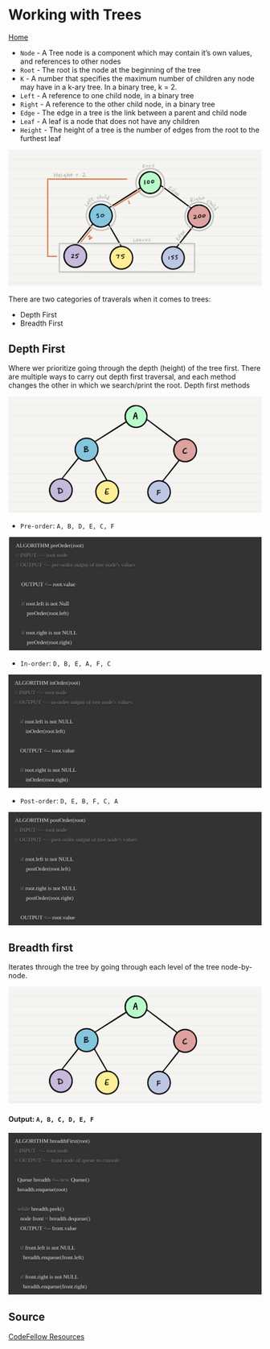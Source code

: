 # Working with Trees
[Home](../Readme.md)

- `Node` - A Tree node is a component which may contain it’s own values, and references to other nodes
- `Root` - The root is the node at the beginning of the tree
- `K` - A number that specifies the maximum number of children any node may have in a k-ary tree. In a binary tree, k = 2.
- `Left` - A reference to one child node, in a binary tree
- `Right` - A reference to the other child node, in a binary tree
- `Edge` - The edge in a tree is the link between a parent and child node
- `Leaf` - A leaf is a node that does not have any children
- `Height` - The height of a tree is the number of edges from the root to the furthest leaf

![Trees1](../img/BinaryTrees/trees1.png)

There are two categories of traverals when it comes to trees:

- Depth First
- Breadth First

## Depth First 
Where wer prioritize going through the depth (height) of the tree first. There are multiple ways to carry out depth first traversal, and each method changes the other in which we search/print the root. 
Depth first methods


![Trees2](../img/BinaryTrees/trees2.png)

- `Pre-order`: `A, B, D, E, C, F`

![Trees3](../img/BinaryTrees/trees3.png)

- `In-order`: `D, B, E, A, F, C`

![Trees4](../img/BinaryTrees/trees4.png)

- `Post-order`: `D, E, B, F, C, A`

![Trees5](../img/BinaryTrees/trees5.png)

## Breadth first
Iterates through the tree by going through each level of the tree node-by-node. 

![Trees2](../img/BinaryTrees/trees2.png)

 #### Output: `A, B, C, D, E, F`

![Trees6](../img/BinaryTrees/trees6.png)

 

 ## Source
 [CodeFellow Resources](https://codefellows.github.io/common_curriculum/data_structures_and_algorithms/Code_401/class-15/resources/Trees.html)
